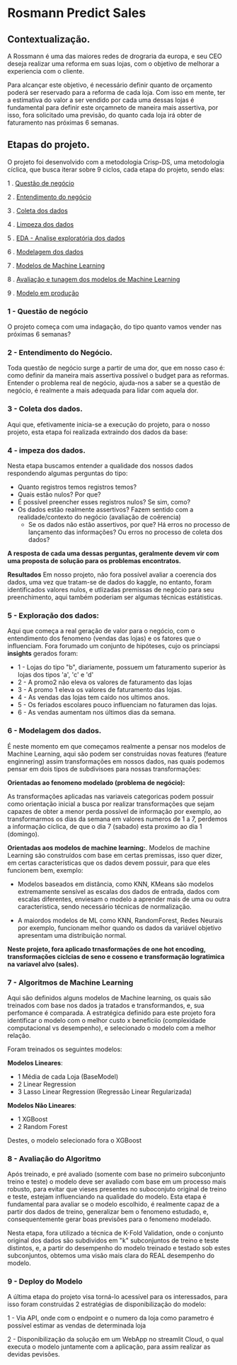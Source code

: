# Rosmann Predict Sales

## Contextualização. 

A Rossmann é uma das maiores redes de drograria da europa, e seu CEO deseja realizar uma reforma em suas lojas, com o objetivo de melhorar a experiencia com o cliente. 

Para alcançar este objetivo, é necessário definir quanto de orçamento poderá ser reservado para a reforma de cada loja. Com isso em mente, ter a estimativa do valor a ser vendido por cada uma dessas lojas é 
fundamental para definir este orçamneto de maneira mais assertiva, por isso, fora solicitado uma previsão, do quanto cada loja irá obter de faturamento nas próximas 6 semanas. 

## Etapas do projeto. 
O projeto foi desenvolvido com a metodologia Crisp-DS, uma metodologia cíclica, que busca iterar sobre 9 ciclos, cada etapa do projeto, sendo elas: 
   
   1 . [Questão de negócio](#1---questão-de-negócio)

   2 . [Entendimento do negócio](#2---entendimento-do-negócio)

   3 . [Coleta dos dados](#3---coleta-dos-dados)

   4 . [Limpeza dos dados](#4---impeza-dos-dados)

   5 . [EDA - Analise exploratória dos dados](#5---exploração-dos-dados)

   6 . [Modelagem dos dados](#6---modelagem-dos-dados)

   7 . [Modelos de Machine Learning](#7---algoritmos-de-machine-learning)

   8 . [Avaliação e tunagem dos modelos de Machine Learning](#8---avaliação-do-algoritmo)

   9 . [Modelo em produção](#9---deploy-do-modelo)


 ### 1 - Questão de negócio
 O projeto começa com uma indagação, do tipo quanto vamos vender nas próximas 6 semanas?

 ### 2 - Entendimento do Negócio. 
 Toda questão de negócio surge a partir de uma dor, que em nosso caso é: como definir
da maneira mais assertiva possível o budget para as reformas. Entender o problema real de negócio, ajuda-nos a saber se a questão de negócio, é realmente a mais adequada para lidar com aquela dor.

### 3 - Coleta dos dados. 
Aqui que, efetivamente inicia-se a execução do projeto, para o nosso projeto, esta etapa foi realizada extraindo dos dados da base:

### 4 - impeza dos dados.
  Nesta etapa buscamos entender a qualidade dos nossos dados respondendo algumas perguntas do tipo:
  -  Quanto registros temos registros temos?
  -  Quais estão nulos? Por que?
   -  É possível preencher esses registros nulos? Se sim, como?
  - Os dados estão realmente assertivos? Fazem sentido com a realidade/contexto do negócio (avaliação de coêrencia)
    - Se os dados não estão assertivos, por que? Há erros no processo de lançamento das informações? Ou erros no processo de coleta dos dados?
  
  **A resposta de cada uma dessas perguntas, geralmente devem vir com uma proposta de solução para os problemas encontratos.**  

   **Resultados**
  Em nosso projeto, não fora possível avaliar a coerencia dos dados, uma vez que tratam-se de dados do kaggle, no entanto, foram identificados valores nulos, e utlizadas premissas de negócio para seu preenchimento, aqui também poderiam ser algumas técnicas estátisticas.   

### 5 - Exploração dos dados: 
Aqui que começa a real geração de valor para o negócio, com o entendimento dos fenomeno (vendas das lojas) e os fatores que o influenciam. Fora forumado um conjunto de hipóteses, cujo os princiapsi
**insights** gerados foram:
 - 1 - Lojas do tipo "b", diariamente, possuem um faturamento superior às lojas dos tipos 'a', 'c' e 'd'
 - 2 - A promo2 não eleva os valores de faturamento das lojas 
 - 3 - A promo 1 eleva os valores de faturamento das lojas. 
 - 4 - As vendas das lojas tem caído nos ultimos anos. 
 - 5 - Os feriados escolares pouco influenciam no faturamen das lojas. 
 - 6 - As vendas aumentam nos últimos dias da semana. 
 

### 6 - Modelagem dos dados. 
  É neste momento em que começamos realmente a pensar nos modelos de Machine Learning, aqui são podem ser construidas novas features (feature enginnering) assim transformações em nossos dados, nas quais podemos pensar em dois tipos de subdivisoes para nossas transformações:
  
  **Orientadas ao fenomeno modelado (problema de negócio):**
  
  As transformações aplicadas nas variaveis categoricas podem possuir como orientação inicial a busca por realizar transformações que sejam capazes de obter a menor perda possível de informação por exemplo, ao transformarmos os dias da semana em valores numeros de 1 a 7, perdemos a informação ciclica, de que o dia 7 (sabado) esta proximo ao dia 1 (domingo).
  
  **Orientadas aos modelos de machine learning:**.
  Modelos de machine Learning são construídos com base em certas premissas, isso quer dizer, em certas características que os dados devem possuir, para que eles funcionem bem, exemplo:
     
   -  Modelos baseados em distância, como KNN, KMeans são modelos extremamente sensível as escalas dos dados de entrada, dados com escalas diferentes, enviesam o modelo a aprender mais de uma ou outra caracteristica, sendo necessário técnicas de normalização.
    
  - A maiordos modelos de ML como KNN, RandomForest, Redes Neurais por exemplo, funcionam melhor quando os dados da variável objetivo apresentam uma distribuição normal.

  **Neste projeto, fora aplicado trnasformações de one hot encoding, transformações ciclcias de seno e cosseno e transformação logratimica na variavel alvo (sales).**

### 7 - Algoritmos de Machine Learning 
 Aqui são definidos alguns modelos de Machine learning, os quais são treinados com base nos dados ja tratados e transformandos, e, sua perfomance é comparada. 
 A estratégica definido para este projeto fora identificar o modelo com o melhor custo x beneficiio (complexidade computacional vs desempenho), e selecionado o modelo
 com a melhor relação. 

  Foram treinados os seguintes modelos:

  **Modelos Lineares**:
   
   -  1 Média de cada Loja (BaseModel)
   -  2 Linear Regression 
   -  3 Lasso Linear Regression  (Regressão Linear Regularizada)
  

  **Modelos Não Lineares**: 

   - 1 XGBoost   
   - 2 Random Forest
    
  Destes, o modelo selecionado fora o XGBoost  

### 8 - Avaliação do Algoritmo 
Após treinado, e pré avaliado (somente com base no primeiro subconjunto treino e teste) o modelo deve ser avaliado com base em um processo mais robusto, para evitar que vieses presentes no suboconjuto original de treino e teste, estejam influenciando na qualidade do modelo. Esta etapa é fundamental para avaliar se o modelo escolhido, é realmente capaz de a partir dos dados de treino, generalizar bem o fenomeno estudado, e, consequentemente gerar boas previsões para o fenomeno modelado. 

  Nesta etapa, fora utilizado a técnica de K-Fold Validation, onde o conjunto original dos dados são subdividos em "k" subconjuntos de treino e teste distintos, e, a partir do desempenho  do modelo treinado e testado sob estes subconjuntos, obtemos uma visão mais clara do REAL desempenho do modelo. 

### 9 - Deploy do Modelo
  A última etapa do projeto visa torná-lo acessível para os interessados, para isso foram construidas 2 estratégias de disponibilização do modelo:

   1 - Via API, onde com o endpoint e o numero da loja como parametro é possível estimar as vendas de determinada loja 
  
   2 - Disponibilização da solução em um WebApp no streamlit Cloud, o qual executa o modelo juntamente com a aplicação, para assim realizar as devidas pevisões. 


[def]: 1-questão-de-negócio